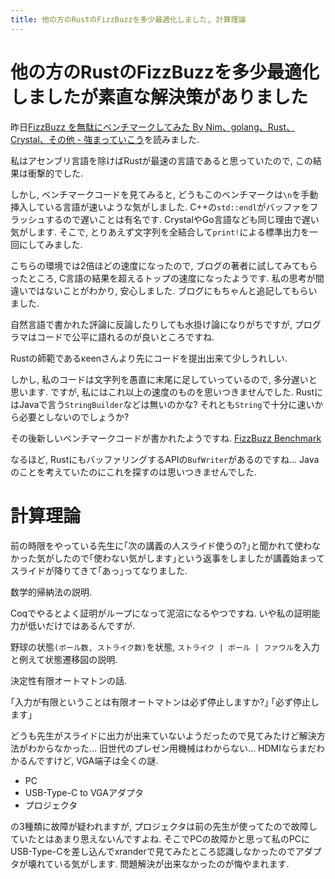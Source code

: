 ```yaml
---
title: 他の方のRustのFizzBuzzを多少最適化しました, 計算理論
---
```


# 他の方のRustのFizzBuzzを多少最適化しましたが素直な解決策がありました

昨日[FizzBuzz を無駄にベンチマークしてみた By Nim、golang、Rust、Crystal、その他 - 強まっていこう](http://wolfbash.hateblo.jp/entry/2017/07/25/232027)を読みました.

私はアセンブリ言語を除けばRustが最速の言語であると思っていたので,
この結果は衝撃的でした.

しかし,
ベンチマークコードを見てみると,
どうもこのベンチマークは`\n`を手動挿入している言語が速いような気がしました.
C++の`std::endl`がバッファをフラッシュするので遅いことは有名です.
CrystalやGo言語なども同じ理由で遅い気がします.
そこで,
とりあえず文字列を全結合して`print!`による標準出力を一回にしてみました.

<script src="https://gist.github.com/ncaq/b3c694957206ee2a1ed52f4c197b2b5d.js"></script>

こちらの環境では2倍ほどの速度になったので,
ブログの著者に試してみてもらったところ,
C言語の結果を超えるトップの速度になったようです.
私の思考が間違いではないことがわかり,
安心しました.
ブログにもちゃんと追記してもらいました.

自然言語で書かれた評論に反論したりしても水掛け論になりがちですが,
プログラマはコードで公平に語れるのが良いところですね.

Rustの師範であるκeenさんより先にコードを提出出来て少しうれしい.

しかし,
私のコードは文字列を愚直に末尾に足していっているので,
多分遅いと思います.
ですが,
私にはこれ以上の速度のものを思いつきませんでした.
RustにはJavaで言う`StringBuilder`などは無いのかな?
それとも`String`で十分に速いから必要としないのでしょうか?

その後新しいベンチマークコードが書かれたようですね.
[FizzBuzz Benchmark](https://gist.github.com/siphilia/5768672f3c22bf124176b5f2ee3a0a41)

なるほど,
RustにもバッファリングするAPIの`BufWriter`があるのですね…
Javaのことを考えていたのにこれを探すのは思いつきませんでした.

# 計算理論

前の時限をやっている先生に｢次の講義の人スライド使うの?｣と聞かれて使わなかった気がしたので｢使わない気がします｣という返事をしましたが講義始まってスライドが降りてきて｢あっ｣ってなりました.

数学的帰納法の説明.

Coqでやるとよく証明がループになって泥沼になるやつですね.
いや私の証明能力が低いだけではあるんですが.

野球の状態`(ボール数, ストライク数)`を状態,
`ストライク | ボール | ファウル`を入力と例えて状態遷移図の説明.

決定性有限オートマトンの話.

｢入力が有限ということは有限オートマトンは必ず停止しますか?｣
｢必ず停止します｣

どうも先生がスライドに出力が出来ていないようだったので見てみたけど解決方法がわからなかった…
旧世代のプレゼン用機械はわからない…
HDMIならまだわかるんですけど,
VGA端子は全くの謎.

* PC
* USB-Type-C to VGAアダプタ
* プロジェクタ

の3種類に故障が疑われますが,
プロジェクタは前の先生が使ってたので故障していたとはあまり思えないんですよね.
そこでPCの故障かと思って私のPCにUSB-Type-Cを差し込んでxranderで見てみたところ認識しなかったのでアダプタが壊れている気がします.
問題解決が出来なかったのが悔やまれます.
